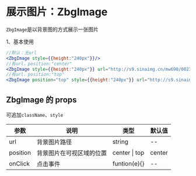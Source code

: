 # 展示图片：ZbgImage

`ZbgImage`是以背景图的方式展示一张图片

1、基本使用

<div class="z-demo-box" data-render="demo1" data-title="基本使用"></div>

```jsx
//默认：无url
<ZbgImage style={{height:"240px"}}/>
//有url，position:"center"
<ZbgImage style={{height:"240px"}} url="http://s9.sinaimg.cn/mw690/0023XbZbzy7ekiybAnKd8&690"/>
//有url，position:"top"
<ZbgImage position="top" style={{height:"240px"}} url="http://s9.sinaimg.cn/mw690/0023XbZbzy7ekiybAnKd8&690"/>
```
## ZbgImage 的 props

可追加`className`、`style`

<table>
	<thead>
		<tr>
			<th>参数</th>
			<th>说明</th>
			<th>类型</th>
			<th>默认值</th>
		</tr>
	</thead>
	<tbody>
		<tr>
			<td>url</td>
			<td>背景图片路径</td>
			<td>string</td>
			<td>--</td>
		</tr>
		<tr>
			<td>position</td>
			<td>背景图片在可视区域的位置</td>
			<td>center | top</td>
			<td>center</td>
		</tr>
        <tr>
			<td>onClick</td>
			<td>点击事件</td>
			<td>funtion(e){}</td>
			<td>--</td>
		</tr>
	</tbody>
</table>
